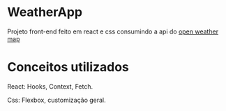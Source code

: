 # WeatherApp

Projeto front-end feito em react e css consumindo a api do <a href="https://openweathermap.org/api"> open weather map</a>

# Conceitos utilizados

React: Hooks, Context, Fetch.

Css: Flexbox, customização geral.
